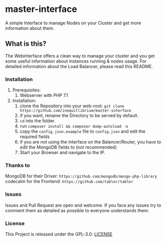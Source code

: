 # master-interface
A simple Interface to manage Nodes on your Cluster and get more information about them.

## What is this?

The Webinterface offers a clean way to manage your cluster and you get some useful information about instances running & nodes usage.
For detailed information about the Load Balancer, please read this README.

### Installation

1. Prerequisites:
    1. Webserver with PHP 7.1
2. Installation:
    1. clone the Repository into your web-root: `git clone https://github.com/inequillibrium/master-interface`
    2. if you want, rename the Directory to be served by default.
    3. `cd` into the folder.
    4. run `composer install && composer dump-autoload -o`
    5. copy the `config.json.example` file to `config.json` and edit the required fields
    6. if you are not using the Interface on the Balancer/Router, you have to edit the MongoDB fields to (not recommended)
    7. Start your Browser and navigate to the IP. 

### Thanks to
MongoDB for their Driver: `https://github.com/mongodb/mongo-php-library`<br>
codecalm for the Frontend: `https://github.com/tabler/tabler`

### Issues
Issues and Pull Request are open and welcome. If you face any issues try to comment them as detailed as possible to everyone understands them.

### License
This Project is released under the GPL-3.0: [LICENSE](LICENSE.md)
